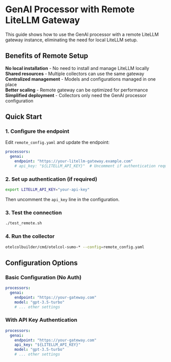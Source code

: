 # GenAI Processor with Remote LiteLLM Gateway

This guide shows how to use the GenAI processor with a remote LiteLLM gateway instance, eliminating the need for local LiteLLM setup.

## Benefits of Remote Setup

**No local installation** - No need to install and manage LiteLLM locally  
**Shared resources** - Multiple collectors can use the same gateway  
**Centralized management** - Models and configurations managed in one place  
**Better scaling** - Remote gateway can be optimized for performance  
**Simplified deployment** - Collectors only need the GenAI processor configuration  

## Quick Start

### 1. Configure the endpoint

Edit `remote_config.yaml` and update the endpoint:

```yaml
processors:
  genai:
    endpoint: "https://your-litellm-gateway.example.com"
    # api_key: "${LITELLM_API_KEY}"  # Uncomment if authentication required
```

### 2. Set up authentication (if required)

```bash
export LITELLM_API_KEY="your-api-key"
```

Then uncomment the `api_key` line in the configuration.

### 3. Test the connection

```bash
./test_remote.sh
```

### 4. Run the collector

```bash
otelcolbuilder/cmd/otelcol-sumo-* --config=remote_config.yaml
```

## Configuration Options

### Basic Configuration (No Auth)

```yaml
processors:
  genai:
    endpoint: "https://your-gateway.com"
    model: "gpt-3.5-turbo"
    # ... other settings
```

### With API Key Authentication

```yaml
processors:
  genai:
    endpoint: "https://your-gateway.com"
    api_key: "${LITELLM_API_KEY}"
    model: "gpt-3.5-turbo"
    # ... other settings
```
